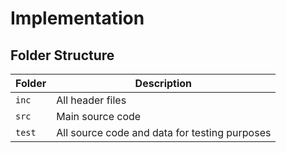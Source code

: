 # Implementation
## Folder Structure
|Folder|Description|
|------|-----------|
|`inc`|All header files|
|`src`|Main source code|
|`test`|All source code and data for testing purposes|

